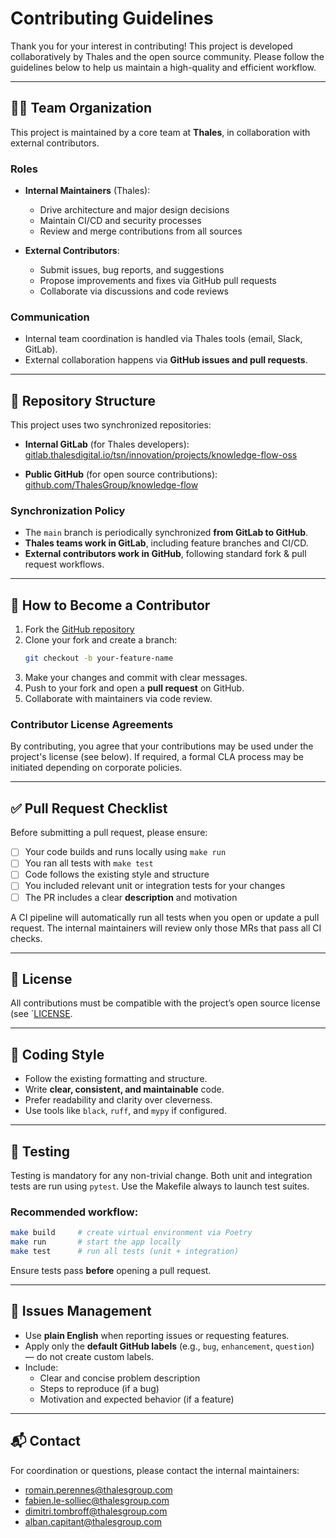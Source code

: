 # Contributing Guidelines

Thank you for your interest in contributing! This project is developed collaboratively by Thales and the open source community. Please follow the guidelines below to help us maintain a high-quality and efficient workflow.

---

## 🧑‍💻 Team Organization

This project is maintained by a core team at **Thales**, in collaboration with external contributors.

### Roles

- **Internal Maintainers** (Thales):
  - Drive architecture and major design decisions
  - Maintain CI/CD and security processes
  - Review and merge contributions from all sources

- **External Contributors**:
  - Submit issues, bug reports, and suggestions
  - Propose improvements and fixes via GitHub pull requests
  - Collaborate via discussions and code reviews

### Communication

- Internal team coordination is handled via Thales tools (email, Slack, GitLab).
- External collaboration happens via **GitHub issues and pull requests**.

---

## 🔄 Repository Structure

This project uses two synchronized repositories:

- **Internal GitLab** (for Thales developers):  
  [gitlab.thalesdigital.io/tsn/innovation/projects/knowledge-flow-oss](https://gitlab.thalesdigital.io/tsn/innovation/projects/knowledge-flow-oss)

- **Public GitHub** (for open source contributions):  
  [github.com/ThalesGroup/knowledge-flow](https://github.com/ThalesGroup/knowledge-flow)

### Synchronization Policy

- The `main` branch is periodically synchronized **from GitLab to GitHub**.
- **Thales teams work in GitLab**, including feature branches and CI/CD.
- **External contributors work in GitHub**, following standard fork & pull request workflows.

---

## 🚀 How to Become a Contributor

1. Fork the [GitHub repository](https://github.com/ThalesGroup/knowledge-flow)
2. Clone your fork and create a branch:  
   ```bash
   git checkout -b your-feature-name
   ```
3. Make your changes and commit with clear messages.
4. Push to your fork and open a **pull request** on GitHub.
5. Collaborate with maintainers via code review.

### Contributor License Agreements

By contributing, you agree that your contributions may be used under the project's license (see below). If required, a formal CLA process may be initiated depending on corporate policies.

---

## ✅ Pull Request Checklist

Before submitting a pull request, please ensure:

- [ ] Your code builds and runs locally using `make run`
- [ ] You ran all tests with `make test`
- [ ] Code follows the existing style and structure
- [ ] You included relevant unit or integration tests for your changes
- [ ] The PR includes a clear **description** and motivation

A CI pipeline will automatically run all tests when you open or update a pull request. The internal maintainers will review only those MRs that pass all CI checks.

---

## 🧾 License

All contributions must be compatible with the project’s open source license (see `[LICENSE](docs/CONTRIBUTING.md).

---

## 🎯 Coding Style

- Follow the existing formatting and structure.
- Write **clear, consistent, and maintainable** code.
- Prefer readability and clarity over cleverness.
- Use tools like `black`, `ruff`, and `mypy` if configured.

---

## 🧪 Testing

Testing is mandatory for any non-trivial change. Both unit and integration tests are run using `pytest`. Use the Makefile always to launch test suites.

### Recommended workflow:

```bash
make build     # create virtual environment via Poetry
make run       # start the app locally
make test      # run all tests (unit + integration)
```

Ensure tests pass **before** opening a pull request.

---

## 🐛 Issues Management

- Use **plain English** when reporting issues or requesting features.
- Apply only the **default GitHub labels** (e.g., `bug`, `enhancement`, `question`) — do not create custom labels.
- Include:
  - Clear and concise problem description
  - Steps to reproduce (if a bug)
  - Motivation and expected behavior (if a feature)

---

## 📬 Contact

For coordination or questions, please contact the internal maintainers:

- romain.perennes@thalesgroup.com  
- fabien.le-solliec@thalesgroup.com  
- dimitri.tombroff@thalesgroup.com  
- alban.capitant@thalesgroup.com
